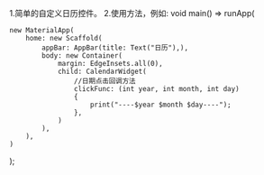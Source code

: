 1.简单的自定义日历控件。
2.使用方法，例如:
  void main() => runApp(
  
    new MaterialApp(
        home: new Scaffold(
            appBar: AppBar(title: Text("日历"),),
            body: new Container(
                margin: EdgeInsets.all(0),
                child: CalendarWidget(
                    //日期点击回调方法
                    clickFunc: (int year, int month, int day)
                    {
                        print("----$year $month $day----");
                    },
                )
            ),
        ),
    )
);
